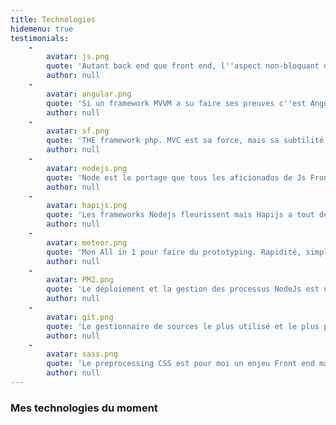 ```yaml
---
title: Technologies
hidemenu: true
testimonials:
    -
        avatar: js.png
        quote: 'Autant back end que front end, l''aspect non-bloquant de ce language a un charme incontestable. Grace à ES6, l''évolution des navigateurs, et Node, l''avenir du JS est assurée'
        author: null
    -
        avatar: angular.png
        quote: 'Si un framework MVVM a su faire ses preuves c''est Angular. La communauté est une de ses forces incontestable. Il est dur de s''en passer quand on a passé le pas.' 
        author: null
    -
        avatar: sf.png
        quote: 'THE framework php. MVC est sa force, mais sa subtilité et sa facilité sont de loin ses atouts majeur.'
        author: null
    -
        avatar: nodejs.png
        quote: 'Node est le portage que tous les aficionados de Js Front attendaient depuis longtemps. Les possibilités sont infinies !'
        author: null
    -
        avatar: hapijs.png
        quote: 'Les frameworks Nodejs fleurissent mais Hapijs a tout de suite retenu mon attention. Pour les APIS Rest, je reste un happy fan de Hapi.'
        author: null
    -
        avatar: meteor.png
        quote: 'Mon All in 1 pour faire du prototyping. Rapidité, simplicité et efficacité. The best.'
        author: null
    -
        avatar: PM2.png
        quote: 'Le déploiement et la gestion des processus NodeJs est une problématique Devops. Mais impossible de ne pas mentionner PM2. Cluster pour Stateless pour répartition ulta simple, monitoring, etc; TOUT y est en une minute.'
        author: null
    -
        avatar: git.png
        quote: 'Le gestionnaire de sources le plus utilisé et le plus populaire. Je ne pourrai clairement pas m''en passer et c''est tant mieux !'
        author: null
    -
        avatar: sass.png
        quote: 'Le preprocessing CSS est pour moi un enjeu Front end majeur lors de développement de site d''envergure. Utiliser un framework SASS pérénise et facilite le développement par 10.'
        author: null
---
```


### Mes technologies du moment
